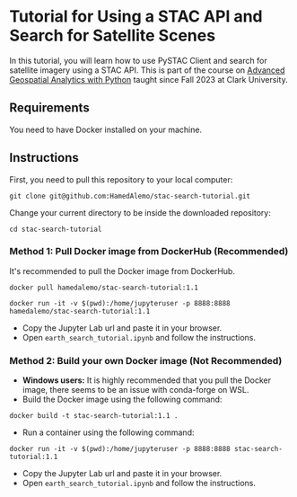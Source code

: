 # Tutorial for Using a STAC API and Search for Satellite Scenes

In this tutorial, you will learn how to use PySTAC Client and search for satellite imagery using a STAC API. 
This is part of the course on [Advanced Geospatial Analytics with Python](https://hamedalemo.github.io/advanced-geo-python/intro.html) taught since Fall 2023 at Clark University. 


## Requirements

You need to have Docker installed on your machine. 

## Instructions

First, you need to pull this repository to your local computer:
```
git clone git@github.com:HamedAlemo/stac-search-tutorial.git
```
Change your current directory to be inside the downloaded repository:
```
cd stac-search-tutorial
```

### Method 1: Pull Docker image from DockerHub (Recommended)

It's recommended to pull the Docker image from DockerHub.

```
docker pull hamedalemo/stac-search-tutorial:1.1
```
```
docker run -it -v $(pwd):/home/jupyteruser -p 8888:8888 hamedalemo/stac-search-tutorial:1.1
```

- Copy the Jupyter Lab url and paste it in your browser. 
- Open `earth_search_tutorial.ipynb` and follow the instructions. 

### Method 2: Build your own Docker image (Not Recommended)

- **Windows users:** It is highly recommended that you pull the Docker image, there seems to be an issue with conda-forge on WSL. 
- Build the Docker image using the following command:
```
docker build -t stac-search-tutorial:1.1 .
```
- Run a container using the following command:
```
docker run -it -v $(pwd):/home/jupyteruser -p 8888:8888 stac-search-tutorial:1.1
```
- Copy the Jupyter Lab url and paste it in your browser. 
- Open `earth_search_tutorial.ipynb` and follow the instructions. 
